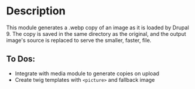 # Description

This module generates a .webp copy of an image as it is loaded by Drupal 9. The copy is saved in the same directory as the original, and the output image's source is replaced to serve the smaller, faster, file.

## To Dos:

- Integrate with media module to generate copies on upload
- Create twig templates with `<picture>` and fallback image
